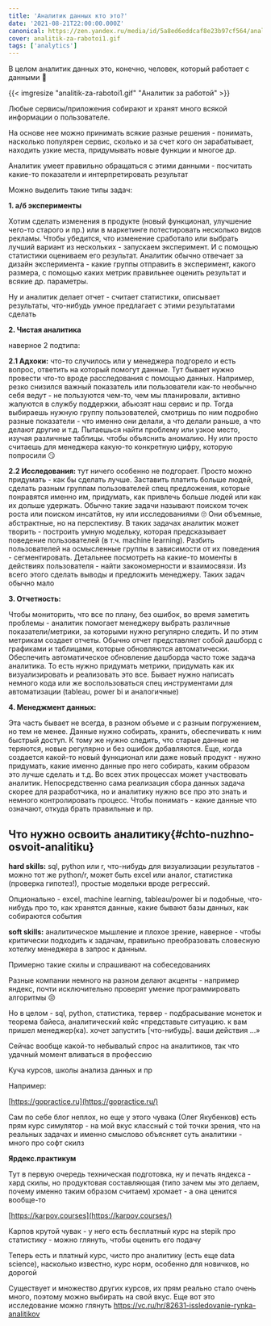 ```yaml
---
title: 'Аналитик данных кто это?'
date: '2021-08-21T22:00:00.000Z'
canonical: https://zen.yandex.ru/media/id/5a8ed6eddcaf8e23b97cf564/analitik-dannyh-kto-eto-61216d8b79caa304e0dcad49
cover: analitik-za-rabotoi1.gif
tags: ['analytics']
---
```

В целом аналитик данных это, конечно, человек, который работает с данными 🙂

<!--more-->
{{< imgresize "analitik-za-rabotoi1.gif" "Аналитик за работой" >}} 

Любые сервисы/приложения собирают и хранят много всякой информации о пользователе.

На основе нее можно принимать всякие разные решения - понимать, насколько популярен сервис, сколько и за счет кого он зарабатывает, находить узкие места, придумывать новые функции и многое др.

Аналитик умеет правильно обращаться с этими данными - посчитать какие-то показатели и интерпретировать результат

Можно выделить такие типы задач:

**1. а/б эксперименты**

Хотим сделать изменения в продукте (новый функционал, улучшение чего-то старого и пр.) или в маркетинге потестировать несколько видов рекламы. Чтобы убедится, что изменение сработало или выбрать лучший вариант из нескольких - запускаем эксперимент. И с помощью статистики оцениваем его результат. Аналитик обычно отвечает за дизайн эксперимента - какие группы отправить в эксперимент, какого размера, с помощью каких метрик правильнее оценить результат и всякие др. параметры.

Ну и аналитик делает отчет - считает статистики, описывает результаты, что-нибудь умное предлагает с этими результатами сделать

**2. Чистая аналитика**

наверное 2 подтипа:

**2.1 Адхоки:** что-то случилось или у менеджера подгорело и есть вопрос, ответить на который помогут данные. Тут бывает нужно провести что-то вроде расследования с помощью данных. Например, резко снизился важный показатель или пользователи как-то необычно себя ведут - не пользуются чем-то, чем мы планировали, активно жалуются в службу поддержки, абьюзят наш сервис и пр. Тогда выбираешь нужную группу пользователей, смотришь по ним подробно разные показатели - что именно они делали, а что делали раньше, а что делают другие и т.д. Пытаешься найти проблему или узкое место, изучая различные таблицы. чтобы объяснить аномалию. Ну или просто считаешь для менеджера какую-то конкретную цифру, которую попросили 😏

**2.2 Исследования:** тут ничего особенно не подгорает. Просто можно придумать - как бы сделать лучше. Заставить платить больше людей, сделать разным группам пользователей спец предложения, которые понравятся именно им, придумать, как привлечь больше людей или как их дольше удержать. Обычно такие задачи называют поиском точек роста или поиском инсатйтов, ну или исследованиями 🙄 Они объемные, абстрактные, но на перспективу. В таких задачах аналитик может творить - построить умную модельку, которая предсказывает поведение пользователей (в т.ч. machine learning). Разбить пользователей на осмысленные группы в зависимости от их поведения - сегментировать. Детальнее посмотреть на какие-то моменты в действиях пользователя - найти закономерности и взаимосвязи. Из всего этого сделать выводы и предложить менеджеру. Таких задач обычно мало

**3. Отчетность:**

Чтобы мониторить, что все по плану, без ошибок, во время заметить проблемы - аналитик помогает менеджеру выбрать различные показатели/метрики, за которыми нужно регулярно следить. И по этим метрикам создает отчеты. Обычно отчет представляет собой дашборд с графиками и таблицами, которые обновляются автоматически. Обеспечить автоматическое обновление дашборда часто тоже задача аналитика. То есть нужно придумать метрики, придумать как их визуализировать и реализовать это все. Бывает нужно написать немного кода или же воспользоваться спец инструментами для автоматизации (tableau, power bi и аналогичные)

**4. Менеджмент данных:**

Эта часть бывает не всегда, в разном объеме и с разным погружением, но тем не менее. Данные нужно собирать, хранить, обеспечивать к ним быстрый доступ. К тому же нужно следить, что старые данные не теряются, новые регулярно и без ошибок добавляются. Еще, когда создается какой-то новый функционал или даже новый продукт - нужно придумать, какие именно данные про него собирать, каким образом это лучше сделать и т.д. Во всех этих процессах может участвовать аналитик. Непосредственно сама реализация сбора данных задача скорее для разработчика, но и аналитику нужно все про это знать и немного контролировать процесс. Чтобы понимать - какие данные что означают, откуда брать правильные и пр.

## Что нужно освоить аналитику{#chto-nuzhno-osvoit-analitiku} 

**hard skills:** sql, python или r, что-нибудь для визуализации результатов - можно тот же python/r, может быть excel или аналог, статистика (проверка гипотез!), простые модельки вроде регрессий.

Опционально - excel, machine learning, tableau/power bi и подобные, что-нибудь про то, как хранятся данные, какие бывают базы данных, как собираются события

**soft skills:** аналитическое мышление и плохое зрение, наверное - чтобы критически подходить к задачам, правильно преобразовать словесную хотелку менеджера в запрос к данным.

Примерно такие скилы и спрашивают на собеседованиях

Разные компании немного на разном делают акценты - например яндекс, почти исключительно проверят умение программировать алгоритмы 😒

Но в целом - sql, python, статистика, тервер - подбрасывание монеток и теорема байеса, аналитический кейс «представьте ситуацию. к вам пришел менеджер(ка). хочет запустить [что-нибудь]. ваши действия ...»

Сейчас вообще какой-то небывалый спрос на аналитиков, так что удачный момент вливаться в профессию

Куча курсов, школы анализа данных и пр

Например:

 [https://gopractice.ru](https://gopractice.ru/)

Сам по себе блог неплох, но еще у этого чувака (Олег Якубенков) есть прям курс симулятор - на мой вкус классный с той точки зрения, что на реальных задачах и именно смыслово объясняет суть аналитики - много про софт скилз

**Ярдекс.практикум**

Тут в первую очередь техническая подготовка, ну и печать яндекса - хард скилы, но продуктовая составляющая (типо зачем мы это делаем, почему именно таким образом считаем) хромает - а она ценится вообще-то

 [https://karpov.courses](https://karpov.courses/)

Карпов крутой чувак - у него есть бесплатный курс на stepik про статистику - можно глянуть, чтобы оценить его подачу

Теперь есть и платный курс, чисто про аналитику (есть еще data science), насколько известно, курс норм, особенно для новичков, но дорогой

Существует и множество других курсов, их прям реально стало очень много, поэтому можно выбирать на свой вкус. Еще вот это исследование можно глянуть https://vc.ru/hr/82631-issledovanie-rynka-analitikov

